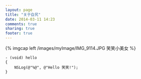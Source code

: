 ```yaml
---
layout: page
title: "关于旮旯"
date: 2014-03-11 14:23
comments: true
sharing: true
footer: true
---
```


{% imgcap left /images/myImage/IMG_9114.JPG 笑笑小美女 %} 

```objc  
- (void) hello
{
    NSLog(@"%@", @"Hello 笑笑!");
} 
``` 
